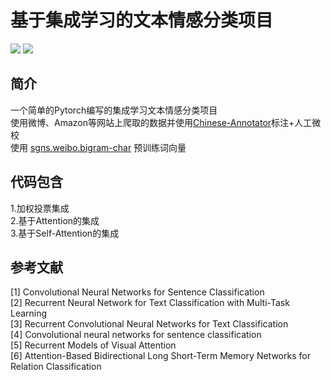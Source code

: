 # 基于集成学习的文本情感分类项目
![](https://img.shields.io/badge/Version-0.5-success.svg?style=plastic)
![](https://img.shields.io/badge/Build-Passing-success.svg?style=plastic)
## 简介
一个简单的Pytorch编写的集成学习文本情感分类项目  
使用微博、Amazon等网站上爬取的数据并使用[Chinese-Annotator](https://github.com/deepwel/Chinese-Annotator "@Chinese-Annotator")标注+人工微校  
使用 [sgns.weibo.bigram-char](https://github.com/Embedding/Chinese-Word-Vectors "@Chinese Word Vectors ") 预训练词向量
## 代码包含
1.加权投票集成  
2.基于Attention的集成  
3.基于Self-Attention的集成  
## 参考文献
[1] Convolutional Neural Networks for Sentence Classification  
[2] Recurrent Neural Network for Text Classification with Multi-Task Learning  
[3] Recurrent Convolutional Neural Networks for Text Classification  
[4] Convolutional neural networks for sentence classification  
[5] Recurrent Models of Visual Attention  
[6] Attention-Based Bidirectional Long Short-Term Memory Networks for Relation Classification  
